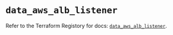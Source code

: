 # `data_aws_alb_listener`

Refer to the Terraform Registory for docs: [`data_aws_alb_listener`](https://www.terraform.io/docs/providers/aws/d/alb_listener).
